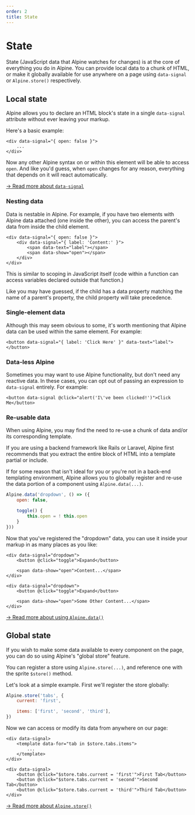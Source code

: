 ```yaml
---
order: 2
title: State
---
```


# State

State (JavaScript data that Alpine watches for changes) is at the core of everything you do in Alpine. You can provide local data to a chunk of HTML, or make it globally available for use anywhere on a page using `data-signal` or `Alpine.store()` respectively.

<a name="local-state-data-signal"></a>
## Local state

Alpine allows you to declare an HTML block's state in a single `data-signal` attribute without ever leaving your markup.

Here's a basic example:

```alpine
<div data-signal="{ open: false }">
    ...
</div>
```

Now any other Alpine syntax on or within this element will be able to access `open`. And like you'd guess, when `open` changes for any reason, everything that depends on it will react automatically.

[→ Read more about `data-signal`](/directives/data)

<a name="nesting-data"></a>
### Nesting data

Data is nestable in Alpine. For example, if you have two elements with Alpine data attached (one inside the other), you can access the parent's data from inside the child element.

```alpine
<div data-signal="{ open: false }">
    <div data-signal="{ label: 'Content:' }">
        <span data-text="label"></span>
        <span data-show="open"></span>
    </div>
</div>
```

This is similar to scoping in JavaScript itself (code within a function can access variables declared outside that function.)

Like you may have guessed, if the child has a data property matching the name of a parent's property, the child property will take precedence.

<a name="single-element-data"></a>
### Single-element data

Although this may seem obvious to some, it's worth mentioning that Alpine data can be used within the same element. For example:

```alpine
<button data-signal="{ label: 'Click Here' }" data-text="label"></button>
```

<a name="data-less-alpine"></a>
### Data-less Alpine

Sometimes you may want to use Alpine functionality, but don't need any reactive data. In these cases, you can opt out of passing an expression to `data-signal` entirely. For example:

```alpine
<button data-signal @click="alert('I\'ve been clicked!')">Click Me</button>
```

<a name="re-usable-data"></a>
### Re-usable data

When using Alpine, you may find the need to re-use a chunk of data and/or its corresponding template.

If you are using a backend framework like Rails or Laravel, Alpine first recommends that you extract the entire block of HTML into a template partial or include.

If for some reason that isn't ideal for you or you're not in a back-end templating environment, Alpine allows you to globally register and re-use the data portion of a component using `Alpine.data(...)`.

```js
Alpine.data('dropdown', () => ({
    open: false,

    toggle() {
        this.open = ! this.open
    }
}))
```

Now that you've registered the "dropdown" data, you can use it inside your markup in as many places as you like:

```alpine
<div data-signal="dropdown">
    <button @click="toggle">Expand</button>

    <span data-show="open">Content...</span>
</div>

<div data-signal="dropdown">
    <button @click="toggle">Expand</button>

    <span data-show="open">Some Other Content...</span>
</div>
```

[→ Read more about using `Alpine.data()`](/globals/alpine-data)

<a name="global-state"></a>
## Global state

If you wish to make some data available to every component on the page, you can do so using Alpine's "global store" feature.

You can register a store using `Alpine.store(...)`, and reference one with the sprite `$store()` method.

Let's look at a simple example. First we'll register the store globally:

```js
Alpine.store('tabs', {
    current: 'first',

    items: ['first', 'second', 'third'],
})
```

Now we can access or modify its data from anywhere on our page:

```alpine
<div data-signal>
    <template data-for="tab in $store.tabs.items">
        ...
    </template>
</div>

<div data-signal>
    <button @click="$store.tabs.current = 'first'">First Tab</button>
    <button @click="$store.tabs.current = 'second'">Second Tab</button>
    <button @click="$store.tabs.current = 'third'">Third Tab</button>
</div>
```

[→ Read more about `Alpine.store()`](/globals/alpine-store)

